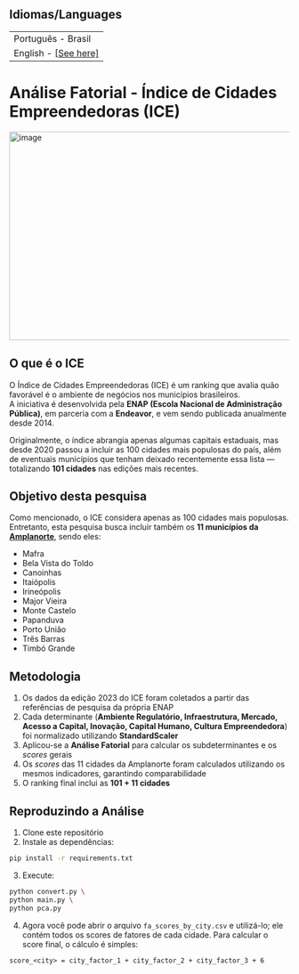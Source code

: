 ## Idiomas/Languages

<table>
    <tr>
        <td>
            Português - Brasil
        </td>
    </tr>
    <tr>
        <td>
            English -
            <a href="https://github.com/BrunoPolaski/factorial-analysis-ICE-research/blob/main/README.en.md">
                [See here]
            </a>
        </td>
    </tr>
</table>
    

# Análise Fatorial - Índice de Cidades Empreendedoras (ICE)

<img width="1400" height="375" alt="image" src="https://github.com/user-attachments/assets/d93acc96-8447-43d8-a7b3-ffaf388c27ef" />

## O que é o ICE

O Índice de Cidades Empreendedoras (ICE) é um ranking que avalia quão favorável é o ambiente de negócios nos municípios brasileiros.  
A iniciativa é desenvolvida pela **ENAP (Escola Nacional de Administração Pública)**, em parceria com a **Endeavor**, e vem sendo publicada anualmente desde 2014.  

Originalmente, o índice abrangia apenas algumas capitais estaduais, mas desde 2020 passou a incluir as 100 cidades mais populosas do país, além de eventuais municípios que tenham deixado recentemente essa lista — totalizando **101 cidades** nas edições mais recentes.  

## Objetivo desta pesquisa

Como mencionado, o ICE considera apenas as 100 cidades mais populosas. Entretanto, esta pesquisa busca incluir também os **11 municípios da [Amplanorte](https://amplanorte.org.br/)**, sendo eles:  

- Mafra  
- Bela Vista do Toldo  
- Canoinhas  
- Itaiópolis  
- Irineópolis  
- Major Vieira  
- Monte Castelo  
- Papanduva  
- Porto União  
- Três Barras  
- Timbó Grande  

## Metodologia

1. Os dados da edição 2023 do ICE foram coletados a partir das referências de pesquisa da própria ENAP  
2. Cada determinante (**Ambiente Regulatório, Infraestrutura, Mercado, Acesso a Capital, Inovação, Capital Humano, Cultura Empreendedora**) foi normalizado utilizando **StandardScaler**  
3. Aplicou-se a **Análise Fatorial** para calcular os subdeterminantes e os _scores_ gerais  
4. Os _scores_ das 11 cidades da Amplanorte foram calculados utilizando os mesmos indicadores, garantindo comparabilidade  
5. O ranking final inclui as **101 + 11 cidades**  

## Reproduzindo a Análise

1. Clone este repositório  
2. Instale as dependências:  

```sh
pip install -r requirements.txt
```
3. Execute:
```sh
python convert.py \
python main.py \
python pca.py
```
4. Agora você pode abrir o arquivo `fa_scores_by_city.csv` e utilizá-lo; ele contém todos os scores de fatores de cada cidade. Para calcular o score final, o cálculo é simples:

```
score_<city> = city_factor_1 + city_factor_2 + city_factor_3 + 6
```
